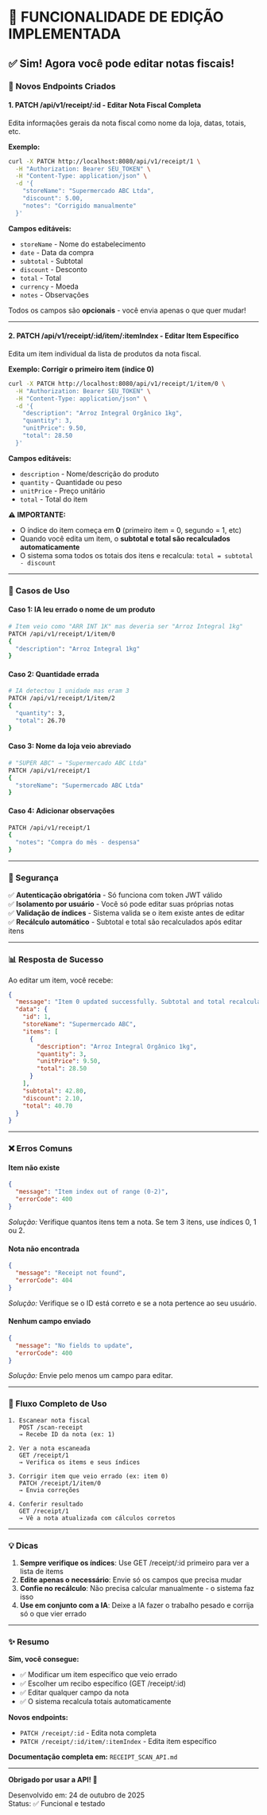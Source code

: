 # 🎉 FUNCIONALIDADE DE EDIÇÃO IMPLEMENTADA

## ✅ Sim! Agora você pode editar notas fiscais!

### 📝 Novos Endpoints Criados

#### 1. **PATCH /api/v1/receipt/:id** - Editar Nota Fiscal Completa
Edita informações gerais da nota fiscal como nome da loja, datas, totais, etc.

**Exemplo:**
```bash
curl -X PATCH http://localhost:8080/api/v1/receipt/1 \
  -H "Authorization: Bearer SEU_TOKEN" \
  -H "Content-Type: application/json" \
  -d '{
    "storeName": "Supermercado ABC Ltda",
    "discount": 5.00,
    "notes": "Corrigido manualmente"
  }'
```

**Campos editáveis:**
- `storeName` - Nome do estabelecimento
- `date` - Data da compra
- `subtotal` - Subtotal
- `discount` - Desconto
- `total` - Total
- `currency` - Moeda
- `notes` - Observações

Todos os campos são **opcionais** - você envia apenas o que quer mudar!

---

#### 2. **PATCH /api/v1/receipt/:id/item/:itemIndex** - Editar Item Específico
Edita um item individual da lista de produtos da nota fiscal.

**Exemplo: Corrigir o primeiro item (índice 0)**
```bash
curl -X PATCH http://localhost:8080/api/v1/receipt/1/item/0 \
  -H "Authorization: Bearer SEU_TOKEN" \
  -H "Content-Type: application/json" \
  -d '{
    "description": "Arroz Integral Orgânico 1kg",
    "quantity": 3,
    "unitPrice": 9.50,
    "total": 28.50
  }'
```

**Campos editáveis:**
- `description` - Nome/descrição do produto
- `quantity` - Quantidade ou peso
- `unitPrice` - Preço unitário
- `total` - Total do item

**⚠️ IMPORTANTE:**
- O índice do item começa em **0** (primeiro item = 0, segundo = 1, etc)
- Quando você edita um item, o **subtotal e total são recalculados automaticamente**
- O sistema soma todos os totais dos itens e recalcula: `total = subtotal - discount`

---

### 🎯 Casos de Uso

#### Caso 1: IA leu errado o nome de um produto
```bash
# Item veio como "ARR INT 1K" mas deveria ser "Arroz Integral 1kg"
PATCH /api/v1/receipt/1/item/0
{
  "description": "Arroz Integral 1kg"
}
```

#### Caso 2: Quantidade errada
```bash
# IA detectou 1 unidade mas eram 3
PATCH /api/v1/receipt/1/item/2
{
  "quantity": 3,
  "total": 26.70
}
```

#### Caso 3: Nome da loja veio abreviado
```bash
# "SUPER ABC" → "Supermercado ABC Ltda"
PATCH /api/v1/receipt/1
{
  "storeName": "Supermercado ABC Ltda"
}
```

#### Caso 4: Adicionar observações
```bash
PATCH /api/v1/receipt/1
{
  "notes": "Compra do mês - despensa"
}
```

---

### 🔐 Segurança

✅ **Autenticação obrigatória** - Só funciona com token JWT válido  
✅ **Isolamento por usuário** - Você só pode editar suas próprias notas  
✅ **Validação de índices** - Sistema valida se o item existe antes de editar  
✅ **Recálculo automático** - Subtotal e total são recalculados após editar itens

---

### 📊 Resposta de Sucesso

Ao editar um item, você recebe:

```json
{
  "message": "Item 0 updated successfully. Subtotal and total recalculated.",
  "data": {
    "id": 1,
    "storeName": "Supermercado ABC",
    "items": [
      {
        "description": "Arroz Integral Orgânico 1kg",
        "quantity": 3,
        "unitPrice": 9.50,
        "total": 28.50
      }
    ],
    "subtotal": 42.80,
    "discount": 2.10,
    "total": 40.70
  }
}
```

---

### ❌ Erros Comuns

#### Item não existe
```json
{
  "message": "Item index out of range (0-2)",
  "errorCode": 400
}
```
*Solução:* Verifique quantos itens tem a nota. Se tem 3 itens, use índices 0, 1 ou 2.

#### Nota não encontrada
```json
{
  "message": "Receipt not found",
  "errorCode": 404
}
```
*Solução:* Verifique se o ID está correto e se a nota pertence ao seu usuário.

#### Nenhum campo enviado
```json
{
  "message": "No fields to update",
  "errorCode": 400
}
```
*Solução:* Envie pelo menos um campo para editar.

---

### 🚀 Fluxo Completo de Uso

```
1. Escanear nota fiscal
   POST /scan-receipt
   → Recebe ID da nota (ex: 1)

2. Ver a nota escaneada
   GET /receipt/1
   → Verifica os items e seus índices

3. Corrigir item que veio errado (ex: item 0)
   PATCH /receipt/1/item/0
   → Envia correções

4. Conferir resultado
   GET /receipt/1
   → Vê a nota atualizada com cálculos corretos
```

---

### 💡 Dicas

1. **Sempre verifique os índices**: Use GET /receipt/:id primeiro para ver a lista de items
2. **Edite apenas o necessário**: Envie só os campos que precisa mudar
3. **Confie no recálculo**: Não precisa calcular manualmente - o sistema faz isso
4. **Use em conjunto com a IA**: Deixe a IA fazer o trabalho pesado e corrija só o que vier errado

---

### ✨ Resumo

**Sim, você consegue:**
- ✅ Modificar um item específico que veio errado
- ✅ Escolher um recibo específico (GET /receipt/:id)
- ✅ Editar qualquer campo da nota
- ✅ O sistema recalcula totais automaticamente

**Novos endpoints:**
- `PATCH /receipt/:id` - Edita nota completa
- `PATCH /receipt/:id/item/:itemIndex` - Edita item específico

**Documentação completa em:** `RECEIPT_SCAN_API.md`

---

**Obrigado por usar a API! 🎉**

Desenvolvido em: 24 de outubro de 2025  
Status: ✅ Funcional e testado
